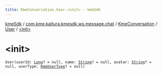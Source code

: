 ```yaml
---
title: KmeConversation.User.<init> - kmeSdk
---
```


[kmeSdk](../../../index.html) / [com.kme.kaltura.kmesdk.ws.message.chat](../../index.html) / [KmeConversation](../index.html) / [User](index.html) / [&lt;init&gt;](./-init-.html)

# &lt;init&gt;

`User(userId: `[`Long`](https://kotlinlang.org/api/latest/jvm/stdlib/kotlin/-long/index.html)`? = null, name: `[`String`](https://kotlinlang.org/api/latest/jvm/stdlib/kotlin/-string/index.html)`? = null, avatar: `[`String`](https://kotlinlang.org/api/latest/jvm/stdlib/kotlin/-string/index.html)`? = null, userType: `[`KmeUserType`](../../../com.kme.kaltura.kmesdk.ws.message.type/-kme-user-type/index.html)`? = null)`